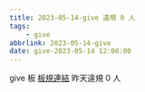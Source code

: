 ```yaml
---
title: 2023-05-14-give 違規 0 人
tags:
    - give
abbrlink: 2023-05-14-give
date: give-2023-05-14 12:00:00
---
```

give 板 [板規連結](https://www.ptt.cc/bbs/give/M.1612495900.A.C32.html)
昨天違規 0 人
